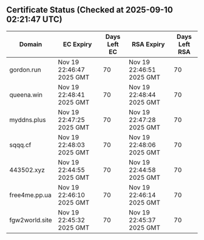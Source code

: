 ## Certificate Status (Checked at 2025-09-10 02:21:47 UTC)
| Domain | EC Expiry | Days Left EC | RSA Expiry | Days Left RSA |
|--------|-----------|-------------|------------|--------------|
| gordon.run | Nov 19 22:46:47 2025 GMT | 70 | Nov 19 22:46:51 2025 GMT | 70 |
| queena.win | Nov 19 22:48:41 2025 GMT | 70 | Nov 19 22:48:44 2025 GMT | 70 |
| myddns.plus | Nov 19 22:47:25 2025 GMT | 70 | Nov 19 22:47:28 2025 GMT | 70 |
| sqqq.cf | Nov 19 22:48:03 2025 GMT | 70 | Nov 19 22:48:06 2025 GMT | 70 |
| 443502.xyz | Nov 19 22:44:55 2025 GMT | 70 | Nov 19 22:44:58 2025 GMT | 70 |
| free4me.pp.ua | Nov 19 22:46:10 2025 GMT | 70 | Nov 19 22:46:14 2025 GMT | 70 |
| fgw2world.site | Nov 19 22:45:32 2025 GMT | 70 | Nov 19 22:45:37 2025 GMT | 70 |
